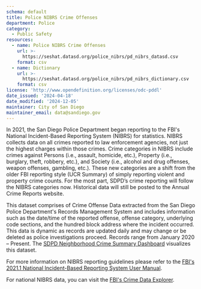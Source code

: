 ```yaml
---
schema: default
title: Police NIBRS Crime Offenses
department: Police
category:
  - Public Safety
resources:
  - name: Police NIBRS Crime Offenses
    url: >-
      https://seshat.datasd.org/police_nibrs/pd_nibrs_datasd.csv
    format: csv
  - name: Dictionary
    url: >-
      https://seshat.datasd.org/police_nibrs/pd_nibrs_dictionary.csv
    format: csv
license: 'http://www.opendefinition.org/licenses/odc-pddl'
date_issued: '2024-04-18'
date_modified: '2024-12-05'
maintainer: City of San Diego
maintainer_email: data@sandiego.gov
---
```

In 2021, the San Diego Police Department began reporting to the FBI's National Incident-Based Reporting System (NIBRS) for statistics. NIBRS collects data on all crimes reported to law enforcement agencies, not just the highest charges within those crimes. Crime categories in NIBRS include crimes against Persons (i.e., assault, homicide, etc.), Property (i.e., burglary, theft, robbery, etc.), and Society (i.e., alcohol and drug offenses, weapon offenses, gambling, etc.). These new categories are a shift from the older FBI reporting style (UCR Summary) of simply reporting violent and property crime counts. For the most part, SDPD’s crime reporting will follow the NIBRS categories now. Historical data will still be posted to the Annual Crime Reports website.
 
This dataset comprises of Crime Offense Data extracted from the San Diego Police Department's Records Management System and includes information such as the date/time of the reported offense, offense category, underlying code sections, and the hundred block address where the incident occurred. This data is dynamic as records are updated daily and may change or be deleted as police investigations proceed. Records range from January 2020 – Present. The [SDPD Neighborhood Crime Summary Dashboard](https://experience.arcgis.com/experience/c24d611442564023af92f42759ee5c42/) visualizes this dataset.
 
For more information on NIBRS reporting guidelines please refer to the [FBI's 2021.1 National Incident-Based Reporting System User Manual](https://bjs.ojp.gov/sites/g/files/xyckuh236/files/sarble/data_common/nibrs-user-manual-2021-1041521.pdf).
 
For national NIBRS data, you can visit the [FBI's Crime Data Explorer](https://cde.ucr.cjis.gov/).

<!--more-->

